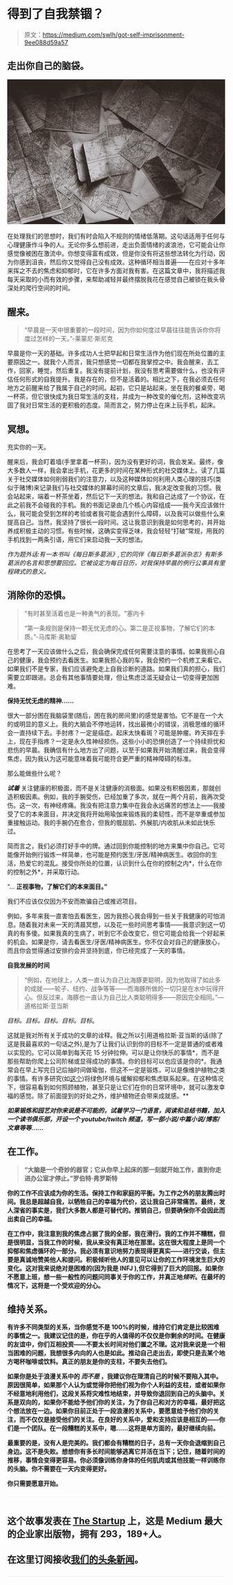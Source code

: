 # 得到了自我禁锢？

> 原文：<https://medium.com/swlh/got-self-imprisonment-9ee088d59a57>

## 走出你自己的脑袋。

![](img/60ff7b548b325ec3f0cb8dd8ba177763.png)

在处理我们的思想时，我们有时会陷入不规则的情绪低落期。这句话适用于任何与心理健康作斗争的人。无论你多么想前进，走出负面情绪的波浪池，它可能会让你感觉像被困在激流中。你想变得富有成效，但是你没有将这些想法转化为行动，因为你感到沮丧，然后你又觉得自己没有成效。这种循环相当普遍——在应对十多年来挥之不去的焦虑和抑郁时，它在许多方面对我有害。在这篇文章中，我将描述我每天采取的小而有效的步骤，来帮助减轻并最终摆脱我花在感觉自己被锁在我头骨深处的爬行空间的时间。

## 醒来。

> “早晨是一天中很重要的一段时间，因为你如何度过早晨往往能告诉你你将度过怎样的一天。”-莱蒙尼·斯尼克

早晨是你一天的基础。许多成功人士把早起和日常生活作为他们现在所处位置的主要原因之一。就我个人而言，我只想感觉一切都在我掌控之中。我会醒来，去工作，回家，睡觉，然后重复。我没有提前计划，我没有思考需要做什么，也没有评估任何形式的自我提升。我是存在的，但不是活着的。相比之下，在我必须去任何地方之前醒来给了我属于自己的时间。起初，它只是站起来，坐在我的餐桌旁，喝一杯茶，但它很快成为我日常生活的支柱，并成为一种改变的催化剂，这种改变巩固了我对日常生活的更积极的态度。简而言之，努力停止在床上玩手机，起床。

## 冥想。

充实你的一天。

醒来后，我会盯着墙(手里拿着一杯茶)，因为没有更好的词，我会发呆。最终，像大多数人一样，我会拿出手机，花更多的时间在某种形式的社交媒体上。读了几篇关于社交媒体如何削弱我们的注意力，以及这种媒体如何利用人类心理的技巧(类似于赌博)来记录我们与社交媒体的屏幕时间的文章后，我决定改变我的习惯。我会站起来，端着一杯茶坐着，然后记下一天的想法。我和自己达成了一个协议，在此之前我不会碰我的手机。我的书面记录由几个核心内容组成——我今天应该做什么，我可能会受到怎样的考验或者我可能会遇到什么障碍，以及我可以做些什么来提高自己。当然，我坚持了很长一段时间。这让我意识到我是如何思考的，并开始养成积极主动的习惯。有些时候，这确实变得乏味，我会轻轻“打破”常规，用我的手机找到一两条引语，用它们来启动我一天的想法。

*作为题外话:有一本书叫《每日斯多葛派》,它的同伴《每日斯多葛派杂志》有斯多葛派的名言和思想要回应。它被设定为每日日历，对我保持早晨的例行公事具有里程碑式的意义。*

## 消除你的恐惧。

> "有时甚至活着也是一种勇气的表现。"塞内卡
> 
> “第一条规则是保持一颗无忧无虑的心。第二是正视事物，了解它们的本质。”-马库斯·奥勒留

在思考了一天应该做什么之后，我会确保完成任何需要注意的事情。如果我担心自己的健康，我会预约去看医生。如果我担心我的车，我会预约一个机修工来看它。如果我们不是专家，我们应该避免走上自我诊断的道路。如果我们真的担心，我们需要立即跟进。总会有其他事情要处理，但让焦虑泛滥无疑会让一切变得更加困难。

**保持无忧无虑的精神……**

很大一部分困在我脑袋里(随后，困在我的房间里)的感觉是害怕。它不是在一个大的或明显的意义上。我的大脑会不停地运转，找出最微小的错误，消极思维的循环会一直持续下去。手肘疼？一定是癌症。起床太快看斑？可能是肿瘤。昨天摔在手上，现在手指疼？一定是永久性神经损伤。这些小小的恐惧创造了一个持续担忧和悲伤的早晨。我确信有什么地方出了问题，以至于如果我开始清醒过来，我会变得焦虑，因为我认为这可能意味着我可能符合更严重的精神障碍的标准。

那么能做些什么呢？

***试着*** 关注健康的积极面，而不是关注健康的消极面。如果没有积极因素，那就创造积极因素。例如，我的手腕受伤，已经加重了多次，就在一两个月前，我再次受伤。这一次，有神经疼痛。我没有把注意力集中在我会永远痛苦的想法上——我接受了它的本来面目，并决定我将开始用瑜伽来锻炼我的柔韧性，而不是举重或参加重接触运动。我的手腕仍在愈合，但我的髋屈肌、外展肌/内收肌从未如此快乐过。

简而言之，我们必须打好手中的牌。通过回到你能控制的地方来集中你自己。它可能像开始例行锻炼一样简单，也可能是预约医生/牙医/精神病医生。收回你的生活，热爱它的混乱。接受你所处的位置，认识到什么在你的控制之内*，什么在你的控制之外*，并采取行动。

“… **正视事物，了解它们的本来面目。”**

我们不应该仅仅因为不安而欺骗自己或推迟项目。

例如，多年来我一直害怕去看医生，因为我担心我会得到一些关于我健康的可怕消息。随着我对未来一天的清晨冥想，以及花一些时间思考事情——我意识到这一切真的有多傻。如果我真的生病了，听到它不会改变它，但它可能会给我一个好起来的机会。如果是你，请去看医生/牙医/精神病医生。你不仅会对自己的健康放心，而且你会觉得通过安排约会并坚持到底，你已经完成了一天的事情。

**自我发展的时间**

> “例如，在地球上，人类一直认为自己比海豚更聪明，因为他取得了如此多的成就——轮子、纽约、战争等等——而海豚所做的一切只是在水中玩得开心。但反过来，海豚也一直认为自己比人类聪明得多——原因完全相同。”―道格拉斯·亚当斯

*目标。目标。目标。目标。目标*。

这就是我对所有关于成功的文章的诠释。我之所以引用道格拉斯·亚当斯的话(除了这是我最喜欢的一句话之外),是为了让我们认识到你的目标不一定是普通的或者难以实现的。它可以简单到每天花 15 分钟拉伸。可以是让你快乐的事情*，而不是那些帮助你爬上公司阶梯或显得成功的事情。你的目标可以也应该是你的*。我通常会在早上写完日记后抽时间做瑜伽，但这不一定是锻炼，可以是像维护植物之类的事情。有许多研究(如[这个](http://www.nrpa.org/uploadedFiles/nrpa.org/Publications_and_Research/Research/Papers/MingKuo-Research-Paper.pdf))将绿色环境与缓解抑郁和焦虑联系起来。在这种情况下，很容易看到如何照顾植物，甚至只是让它们在你的日常环境中，就可以激发幸福的感觉。除了前面提到的好处之外，维护植物还会带来成就感。**

***如果锻炼和园艺对你来说是不可能的，试着学习一门语言，阅读和总结书籍，加入一个读书俱乐部，开设一个 youtube/twitch 频道，写一部小说/中篇小说/博客/文章等等……***

## **在工作。**

> **“大脑是一个奇妙的器官；它从你早上起床的那一刻就开始工作，直到你走进办公室才停止。”罗伯特·弗罗斯特**

**你的工作不应该成为你的生活。保持工作和家庭的平衡。为工作之外的朋友腾出时间。我总是超越自我，以牺牲自己的幸福为代价，这让我自己非常痛苦。最终，发人深省的事实是，我们大多数人都是可替代的。推销自己，但要确保你不会因此而出卖自己的幸福。**

**在工作中，我注意到我的焦虑占据了我的全部，我在滑行。我的工作并不糟糕，但是很明显，当我工作的时候，我从来没有真正地在那里。这在很大程度上是同一个抑郁和焦虑循环的一部分。我必须有意识地努力表现得更真实——进行交谈，但主要是真诚地赞美他人和提问。积极倾听他人的意见可以让你的工作环境发生巨大的变化。这对我来说绝对是困难的(因为我是 INFJ ),但它得到了巨大的回报。如果你不愿意上班，想一些一般性的问题问同事关于你的工作，并真正地*倾听*。在最坏的情况下，这将是一个受欢迎的分心。**

## **维持关系。**

**有许多不同类型的关系，当你感觉不是 100%的时候，维持它们肯定是比较困难的事情之一。我建议记住的是，你在乎的人值得的不仅仅是你剩余的时间。在健康的友谊中，你们互相投资——不要太长时间对他们置之不理。这对我来说是一个相当困难的问题，我想很多内向的人也是如此。推动自己走出去，即使只是去某个地方喝杯咖啡或饮料。真正的朋友是你的支柱，不要失去他们。**

**如果你是处于浪漫关系中的 ***而不是*** ，我建议你在理清自己的时候不要陷入其中。原因很简单，如果那个人认为或觉得你把他们视为你个人利益的支柱，或者如果你不经意地利用他们，这段关系将灾难性地结束，并导致你退回到自己的头脑中。关系是双向的，如果你不能给予他们你的关注，为了你自己和对方的幸福，最好把这个想法放在一边。如果你目前正处于一段浪漫的关系中，要愿意给予他们你的关注，而不仅仅是接受他们的关注。在良好的关系中，爱和支持应该是相互的——你们是一个团队。在一段糟糕的关系中，嗯……这将是单方面的，最好继续向前。**

**最重要的是，没有人是完美的。我们都会有糟糕的日子，总有一天你会退缩到自己身边。这不是失败。想想你有多长时间能够逃离它并活在当下；记住，随着时间的推移，事情会变得更容易。你必须像训练你身体的任何肌肉或其他技能一样训练你的头脑。你不需要在一天内变得更好。**

**你只需要愿意开始。**

**![](img/731acf26f5d44fdc58d99a6388fe935d.png)**

## **这个故事发表在 [The Startup](https://medium.com/swlh) 上，这是 Medium 最大的企业家出版物，拥有 293，189+人。**

## **在这里订阅接收[我们的头条新闻](http://growthsupply.com/the-startup-newsletter/)。**

**![](img/731acf26f5d44fdc58d99a6388fe935d.png)**